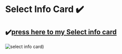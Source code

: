 # Select Info Card ✔️

## ✔️[press here to my Select info card](https://github.com/jrspowers/Homeassistant-config/blob/master/dashboards/dashboard1/select_info_card/select_info_card.yaml)

![select info card](https://user-images.githubusercontent.com/60328474/117585575-82176b80-b113-11eb-80c7-fdd232a094a5.png))
